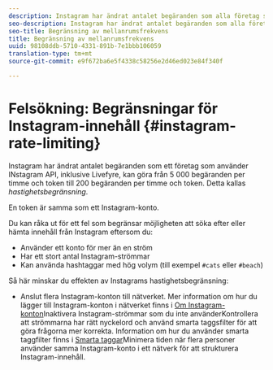```yaml
---
description: Instagram har ändrat antalet begäranden som alla företag som använder Instagram API, inklusive Livefyre, kan göra från 5 000 begäranden per timme och token till 200 begäranden per timme och token. Detta kallas hastighetsbegränsning.
seo-description: Instagram har ändrat antalet begäranden som alla företag som använder Instagram API, inklusive Livefyre, kan göra från 5 000 begäranden per timme och token till 200 begäranden per timme och token. Detta kallas hastighetsbegränsning.
seo-title: Begränsning av mellanrumsfrekvens
title: Begränsning av mellanrumsfrekvens
uuid: 98108ddb-5710-4331-891b-7e1bbb106059
translation-type: tm+mt
source-git-commit: e9f672ba6e5f4338c58256e2d46ed023e84f340f

---
```



# Felsökning: Begränsningar för Instagram-innehåll {#instagram-rate-limiting}

Instagram har ändrat antalet begäranden som ett företag som använder INstagram API, inklusive Livefyre, kan göra från 5 000 begäranden per timme och token till 200 begäranden per timme och token. Detta kallas *hastighetsbegränsning*.

En token är samma som ett Instagram-konto.

Du kan råka ut för ett fel som begränsar möjligheten att söka efter eller hämta innehåll från Instagram eftersom du:

* Använder ett konto för mer än en ström
* Har ett stort antal Instagram-strömmar
* Kan använda hashtaggar med hög volym (till exempel `#cats` eller `#beach`)

Så här minskar du effekten av Instagrams hastighetsbegränsning:

* Anslut flera Instagram-konton till nätverket. Mer information om hur du lägger till Instagram-konton i nätverket finns i [Om Instagram-konton](/help/using/c-users-creating-accounts-with-studio-access/t-configure-social-accout-instagram/c-about-instagram-accounts.md)Inaktivera Instagram-strömmar som du inte använderKontrollera att strömmarna har rätt nyckelord och använd smarta taggsfilter för att göra frågorna mer korrekta. Information om hur du använder smarta taggfilter finns i [Smarta taggar](/help/using/c-features-livefyre/c-smart-tags/c-smart-tags.md)Minimera tiden när flera personer använder samma Instagram-konto i ett nätverk för att strukturera Instagram-innehåll.